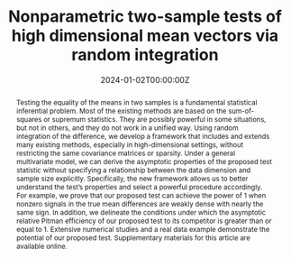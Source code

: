 ---
title: "Nonparametric two-sample tests of high dimensional mean vectors via random integration"
authors:
- Yunlu Jiang
- xueqin-wang
- Canhong Wen
- yukang-jiang
- Heping Zhang
date: "2024-01-02T00:00:00Z"
doi: ""

# Schedule page publish date (NOT publication's date).
publishDate: "2024-01-02T00:00:00Z"

publication_types: ["article-journal"]

# Publication name and optional abbreviated publication name.
publication: "Journal of the American Statistical Association"
publication_short: "JASA"

abstract: Testing the equality of the means in two samples is a fundamental statistical inferential problem. Most of the existing methods are based on the sum-of-squares or supremum statistics. They are possibly powerful in some situations, but not in others, and they do not work in a unified way. Using random integration of the difference, we develop a framework that includes and extends many existing methods, especially in high-dimensional settings, without restricting the same covariance matrices or sparsity. Under a general multivariate model, we can derive the asymptotic properties of the proposed test statistic without specifying a relationship between the data dimension and sample size explicitly. Specifically, the new framework allows us to better understand the test’s properties and select a powerful procedure accordingly. For example, we prove that our proposed test can achieve the power of 1 when nonzero signals in the true mean differences are weakly dense with nearly the same sign. In addition, we delineate the conditions under which the asymptotic relative Pitman efficiency of our proposed test to its competitor is greater than or equal to 1. Extensive numerical studies and a real data example demonstrate the potential of our proposed test. Supplementary materials for this article are available online.

featured: false

# links:
# - name: ""
#   url: ""
url_pdf: https://www.tandfonline.com/doi/abs/10.1080/01621459.2022.2141636
---